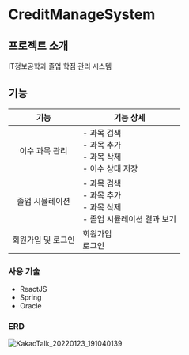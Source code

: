 # CreditManageSystem

## 프로젝트 소개
IT정보공학과 졸업 학점 관리 시스템

## 기능
|기능|기능 상세|
|:---:|---|
|이수 과목 관리|- 과목 검색<br>- 과목 추가<br>- 과목 삭제<br>- 이수 상태 저장|
|졸업 시뮬레이션|- 과목 검색<br>- 과목 추가<br>- 과목 삭제<br>- 졸업 시뮬레이션 결과 보기|
|회원가입 및 로그인|회원가입<br>로그인|

### 사용 기술
- ReactJS
- Spring
- Oracle

### ERD
![KakaoTalk_20220123_191040139](https://user-images.githubusercontent.com/45174177/199898786-5fb35da5-2342-4d65-b56d-7b17ef4bff27.png)

